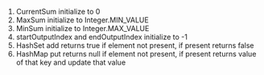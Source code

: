 1. CurrentSum initialize to 0
2. MaxSum initialize to Integer.MIN_VALUE
3. MinSum initialize to Integer.MAX_VALUE
4. startOutputIndex and endOutputIndex initialize to -1
5. HashSet add returns true if element not present, if present returns false
6. HashMap put returns null if element not present, if present returns value of that key and update that value